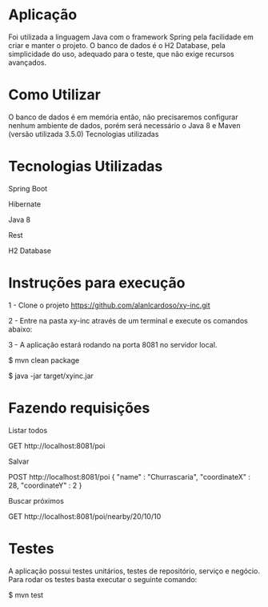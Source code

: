 # Aplicação
Foi utilizada a linguagem Java com o framework Spring pela facilidade em criar e manter o projeto. O banco de dados é o H2 Database, pela simplicidade do uso, adequado para o teste, que não exige recursos avançados.

# Como Utilizar
O banco de dados é em memória então, não precisaremos configurar nenhum ambiente de dados, porém será necessário o Java 8 e Maven (versão utilizada 3.5.0)
Tecnologias utilizadas

# Tecnologias Utilizadas
Spring Boot

Hibernate

Java 8

Rest

H2 Database

# Instruções para execução
1 - Clone o projeto https://github.com/alanlcardoso/xy-inc.git

2 - Entre na pasta xy-inc através de um terminal e execute os comandos abaixo:

3 - A aplicação estará rodando na porta 8081 no servidor local.

$ mvn clean package

$ java -jar target/xyinc.jar

# Fazendo requisições
Listar todos

GET http://localhost:8081/poi

Salvar

POST http://localhost:8081/poi
{
	"name" : "Churrascaria",
	"coordinateX" : 28,
	"coordinateY" : 2
}

Buscar próximos

GET http://localhost:8081/poi/nearby/20/10/10


# Testes
A aplicação possui testes unitários, testes de repositório, serviço e negócio. Para rodar os testes basta executar o seguinte comando:

$ mvn test
